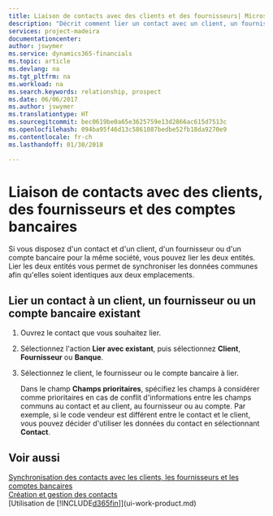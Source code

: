 ```yaml
---
title: Liaison de contacts avec des clients et des fournisseurs| Microsoft Docs
description: "Décrit comment lier un contact avec un client, un fournisseur, ou un compte bancaire de la même société, afin de pouvoir synchroniser les données communes."
services: project-madeira
documentationcenter: 
author: jswymer
ms.service: dynamics365-financials
ms.topic: article
ms.devlang: na
ms.tgt_pltfrm: na
ms.workload: na
ms.search.keywords: relationship, prospect
ms.date: 06/06/2017
ms.author: jswymer
ms.translationtype: HT
ms.sourcegitcommit: bec0619be0a65e3625759e13d2866ac615d7513c
ms.openlocfilehash: 094ba95f46d13c5861087bedbe52fb18da9270e9
ms.contentlocale: fr-ch
ms.lasthandoff: 01/30/2018

---
```

# <a name="link-contacts-with-customers-vendors-and-bank-accounts"></a>Liaison de contacts avec des clients, des fournisseurs et des comptes bancaires
Si vous disposez d'un contact et d'un client, d'un fournisseur ou d'un compte bancaire pour la même société, vous pouvez lier les deux entités. Lier les deux entités vous permet de synchroniser les données communes afin qu'elles soient identiques aux deux emplacements.

## <a name="link-a-contact-to-an-existing-customer-vendor-or-bank-account"></a>Lier un contact à un client, un fournisseur ou un compte bancaire existant
1. Ouvrez le contact que vous souhaitez lier.
2. Sélectionnez l'action **Lier avec existant**, puis sélectionnez **Client**, **Fournisseur** ou **Banque**.
3. Sélectionnez le client, le fournisseur ou le compte bancaire à lier.

   Dans le champ **Champs prioritaires**, spécifiez les champs à considérer comme prioritaires en cas de conflit d'informations entre les champs communs au contact et au client, au fournisseur ou au compte. Par exemple, si le code vendeur est différent entre le contact et le client, vous pouvez décider d'utiliser les données du contact en sélectionnant **Contact**.

## <a name="see-also"></a>Voir aussi
[Synchronisation des contacts avec les clients, les fournisseurs et les comptes bancaires](marketing-synchronize-contacts-customers-vendors-bank-accounts.md)  
[Création et gestion des contacts](marketing-contacts.md)  
[Utilisation de [!INCLUDE[d365fin](includes/d365fin_md.md)]](ui-work-product.md)  

